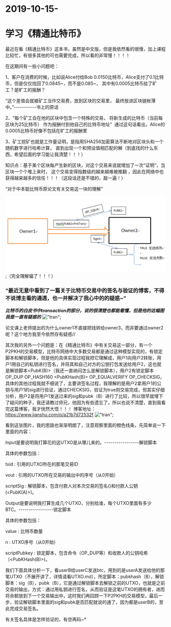 # 2019-10-15-
<h1>学习《精通比特币》</h1>

最近在看《精通比特币》这本书，虽然是中文版，但是我依然看的很慢，加上课程比较忙，有很多其他的可也需要完成，所以看的非常慢！！！！

在这期间有一些小问题吧：

1、客户在消费的时候，比如说Alice付给Bob 0.0150比特币，Alice支付了0.1比特币，但是仅仅找回了0.0845~，而不是0.085~，
其中有0.0005比特币给了旷工？是旷工的报酬？

“这个差值会就被矿工当作交易费，放到区块的交易里， 最终放进区块链帐薄中。”-----------书上的原话

2、“每个矿工会在他的区块中包含⼀个特殊的交易， 将新生成的比特币（当前每区块为25比特币） 作为报酬付到他自己的比特币地址”  
通过这句话看出，Alice的0.0005比特币好像不包括在旷工的报酬里

3、矿工挖矿也就是工作量证明，是指用SHA256加密算法不断地对区块头和一个随机数字进行哈希计算，
直到出现一个和预设值相匹配的解（到底找的什么东西，希望后面的学习能让我清楚！！！）

知识点：基于某个区块每产生新的区块，对这个交易来说就增加了一次“证明”，当区块一个个堆上来时，
这个交易变得指数级的越来越难被推翻 ，因此在网络中也获得越来越多的信任！！！（这段话还是不错的，敲一遍！）<br/>

“对于中本聪比特币原论文有关交易这一块的理解”

!["tran"](https://github.com/zzylydx/2019-10-15-/blob/master/image/transaction.png);（完全理解偏了！！！）

<h3>“最近无意中看到了一篇关于比特币交易中的签名与验证的博客，不得不说博主看的通透，也一并解决了我心中的的疑惑~”</h3>

***比特币的白皮书中transaction的部分，说的很清楚也都能看懂，但是他的这幅图我是一直有疑惑的***
!["tran"](https://upload-images.jianshu.io/upload_images/1260884-d487ee2a8b981801.png);

论文课上老师提出的为什么owner1不直接把钱转给owner3，而非要通过owner2呢？这个地方我至今依然存有疑惑//

其次我的另外一个问题是：在《精通比特币》中有关交易这一部分，有一个P2PKH的交易模型，比特币网络中大多数交易都是通过这种模型实现的，有锁定脚本和解锁脚本，但是他的具体实现过程我把它理解成，用户1向用户2转账，用户1用自己的私钥进行签名，并将其和自己对方的公钥打包发送给用户2，这也就是解锁脚本<sig><PubK(B)>（我还一直纳闷怎么是解锁脚本），用户2有锁定脚本OP_DUP OP_HASH160 <PubKHash(B)> OP_EQUALVERIFY OP_CHECKSIG，具体的其他过程我就不细说了，主要讲签名过程，我理解的是用户2拿用户1的公钥与用户1的sig进行验证，通过CHECKSIG，验证为true则交易完成，但其实仔细分析，用户2是将用户1发送过来的sig和pubk（B）进行了比较，所以很早就埋下了疑问的种子，我还请教过师兄，他因为有些遗忘了，所以也说不清楚，直到我看完这篇博客，我才恍然大悟！！！
博客地址：https://www.jianshu.com/p/a21b7d72532f
!["tran"](https://upload-images.jianshu.io/upload_images/1260884-e4217838ce43d52a.png);
  
看到这张图片，我的思路也渐渐明朗了，注意观察里面的橙色线条，先简单说一下里面的内容：
  
Input是要说明我打算花的这UTXO是从哪儿来的。-----------------解锁脚本

具体的参数包括：

txid : 引用的UTXO所在的那笔交易ID

vout : 引用的UTXO所在交易的输出中的序号（从0开始）

scriptSig : 解锁脚本，包含付款人对本次交易的签名(<sig>)和付款人公钥(<PubK(A)>)。

Output是要说明我打算生成几个UTXO，分别给谁，每个UTXO里面有多少BTC。-----------------锁定脚本

具体的参数包括：

value : 比特币数量

n : UTXO序号（从0开始）

scriptPubkey : 锁定脚本，包含命令（OP_DUP等）和收款人的公钥哈希（<PubKHash(B)>)。

  我们下面具体分析一下，看userB给userC发送btc，用到的是userA发送给他的那笔UTXO（不展开讲了，详情请看UTXO.md），所定脚本：pubkhash（B），解锁脚本：sig（B），pubk（B），它是通过解锁脚本去解锁之前的UTXO，也就是之前交易的输出，方式：通过用私钥进行签名，从而验证是这笔UTXO的拥有者，进而将余额放到下一个交易输出中，这时我们再回顾一下P2PKH的交易模型，最后一步，验证解锁脚本里面的sig和pubk是否匹配就说的通了，因为都是userB的，至此完成交易签名。
  
有关签名具体是怎样验证的，有空再码~*
